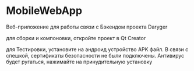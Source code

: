 
# MobileWebApp

Веб-приложение для работы связи с Бэкендом проекта Daryger

для сборки и компоновки, откройте проект в Qt Creator

для Тестировки, установите на андроид устройство APK файл. В связи с спешкой, сертификаты безопасности не были подключены. Антивирус будет ругаться, нажимайте на принудительную установку
